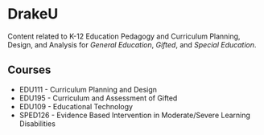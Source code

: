 # DrakeU

Content related to K-12 Education Pedagogy and Curriculum Planning, Design, and Analysis for _General Education_, _Gifted_, and _Special Education_. 

## Courses

- EDU111 - Curriculum Planning and Design
- EDU195 - Curriculum and Assessment of Gifted
- EDU109 - Educational Technology
- SPED126 - Evidence Based Intervention in Moderate/Severe Learning Disabilities

